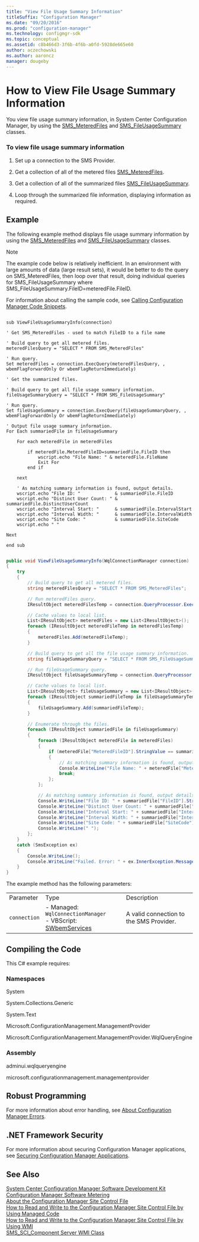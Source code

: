 ```yaml
---
title: "View File Usage Summary Information"
titleSuffix: "Configuration Manager"
ms.date: "09/20/2016"
ms.prod: "configuration-manager"
ms.technology: configmgr-sdk
ms.topic: conceptual
ms.assetid: c8b466d3-3f6b-4f6b-a0fd-5928de665e60
author: aczechowski
ms.author: aaroncz
manager: dougeby
---
```

# How to View File Usage Summary Information
You view file usage summary information, in System Center Configuration Manager, by using the [SMS_MeteredFiles](../../develop/reference/apps/sms_meteredfiles-server-wmi-class.md) and [SMS_FileUsageSummary](../../develop/reference/apps/sms_fileusagesummary-server-wmi-class.md) classes.  

### To view file usage summary information  

1.  Set up a connection to the SMS Provider.  

2.  Get a collection of all of the metered files [SMS_MeteredFiles](../../develop/reference/apps/sms_meteredfiles-server-wmi-class.md).  

3.  Get a collection of all of the summarized files [SMS_FileUsageSummary](../../develop/reference/apps/sms_fileusagesummary-server-wmi-class.md).  

4.  Loop through the summarized file information, displaying information as required.  

## Example  
 The following example method displays file usage summary information by using the [SMS_MeteredFiles](../../develop/reference/apps/sms_meteredfiles-server-wmi-class.md) and [SMS_FileUsageSummary](../../develop/reference/apps/sms_fileusagesummary-server-wmi-class.md) classes.  

> [!NOTE]
>  The example code below is relatively inefficient. In an environment with large amounts of data (large result sets), it would be better to do the query on SMS_MeteredFiles, then loop over that result, doing individual queries for SMS_FileUsageSummary where SMS_FileUsageSummary.FileID=meteredFile.FileID.  

 For information about calling the sample code, see [Calling Configuration Manager Code Snippets](../../develop/core/understand/calling-code-snippets.md).  

```vbs  

sub ViewFileUsageSummaryInfo(connection)  

' Get SMS_MeteredFiles - used to match FileID to a file name  

' Build query to get all metered files.  
meteredFilesQuery = "SELECT * FROM SMS_MeteredFiles"  

' Run query.  
Set meteredFiles = connection.ExecQuery(meteredFilesQuery, , wbemFlagForwardOnly Or wbemFlagReturnImmediately)  

' Get the summarized files.  

' Build query to get all file usage summary information.  
fileUsageSummaryQuery = "SELECT * FROM SMS_FileUsageSummary"  

' Run query.  
Set fileUsageSummary = connection.ExecQuery(fileUsageSummaryQuery, , wbemFlagForwardOnly Or wbemFlagReturnImmediately)  

' Output file usage summary information.  
For Each summariedFile in fileUsageSummary  

    For each meteredFile in meteredFiles  

        if meteredFile.MeteredFileID=summariedFile.FileID then  
            wscript.echo "File Name: " & meteredFile.FileName  
            Exit For   
        end if  

    next      

    ' As matching summary information is found, output details.  
    wscript.echo "File ID: "             & summariedFile.FileID  
    wscript.echo "Distinct User Count: " & summariedFile.DistinctUserCount  
    wscript.echo "Interval Start: "      & summariedFile.IntervalStart  
    wscript.echo "Interval Width: "      & summariedFile.IntervalWidth  
    wscript.echo "Site Code: "           & summariedFile.SiteCode  
    wscript.echo " "  

Next  

end sub  

```  

```c#  

public void ViewFileUsageSummaryInfo(WqlConnectionManager connection)  
{  
    try  
    {  
        // Build query to get all metered files.  
        string meteredFilesQuery = "SELECT * FROM SMS_MeteredFiles";  

        // Run meteredFiles query.  
        IResultObject meteredFilesTemp = connection.QueryProcessor.ExecuteQuery(meteredFilesQuery);  

        // Cache values to local list.  
        List<IResultObject> meteredFiles = new List<IResultObject>();  
        foreach (IResultObject meteredFileTemp in meteredFilesTemp)  
        {  
            meteredFiles.Add(meteredFileTemp);  
        }  

        // Build query to get all the file usage summary information.  
        string fileUsageSummaryQuery = "SELECT * FROM SMS_FileUsageSummary";  

        // Run fileUsageSummary query.  
        IResultObject fileUsageSummaryTemp = connection.QueryProcessor.ExecuteQuery(fileUsageSummaryQuery);  

        // Cache values to local list.   
        List<IResultObject> fileUsageSummary = new List<IResultObject>();  
        foreach (IResultObject summariedFileTemp in fileUsageSummaryTemp)  
        {  
            fileUsageSummary.Add(summariedFileTemp);  
        }  

        // Enumerate through the files.  
        foreach (IResultObject summariedFile in fileUsageSummary)  
        {                      
            foreach (IResultObject meteredFile in meteredFiles)  
            {  
                if (meteredFile["MeteredFileID"].StringValue == summariedFile["FileID"].StringValue)  
                {  
                    // As matching summary information is found, output details.                      
                    Console.WriteLine("File Name: " + meteredFile["MeteredFileName"].StringValue);  
                    break;  
                };  
            };  

            // As matching summary information is found, output details.                      
            Console.WriteLine("File ID: " + summariedFile["FileID"].StringValue);  
            Console.WriteLine("Distinct User Count: " + summariedFile["DistinctUserCount"].StringValue);  
            Console.WriteLine("Interval Start: " + summariedFile["IntervalStart"].StringValue);  
            Console.WriteLine("Interval Width: " + summariedFile["IntervalWidth"].StringValue);  
            Console.WriteLine("Site Code: " + summariedFile["SiteCode"].StringValue);  
            Console.WriteLine(" ");  
        };  
    }  
    catch (SmsException ex)  
    {  
        Console.WriteLine();  
        Console.WriteLine("Failed. Error: " + ex.InnerException.Message);  
    }  
}  

```  

 The example method has the following parameters:  

||||  
|-|-|-|  
|Parameter|Type|Description|  
|`connection`|-   Managed: `WqlConnectionManager`<br />-   VBScript: [SWbemServices](https://msdn.microsoft.com/library/aa393854.aspx)|A valid connection to the SMS Provider.|  

## Compiling the Code  
 This C# example requires:  

### Namespaces  
 System  

 System.Collections.Generic  

 System.Text  

 Microsoft.ConfigurationManagement.ManagementProvider  

 Microsoft.ConfigurationManagement.ManagementProvider.WqlQueryEngine  

### Assembly  
 adminui.wqlqueryengine  

 microsoft.configurationmanagement.managementprovider  

## Robust Programming  
 For more information about error handling, see [About Configuration Manager Errors](../../develop/core/understand/about-configuration-manager-errors.md).  

## .NET Framework Security  
 For more information about securing Configuration Manager applications, see [Securing Configuration Manager Applications](../../develop/core/understand/securing-configuration-manager-applications.md).  

## See Also  
 [System Center Configuration Manager Software Development Kit](../../develop/core/misc/system-center-configuration-manager-sdk.md)   
 [Configuration Manager Software Metering](../../develop/apps/software-metering.md)   
 [About the Configuration Manager Site Control File](../../develop/core/understand/about-the-configuration-manager-site-control-file.md)   
 [How to Read and Write to the Configuration Manager Site Control File by Using Managed Code](../../develop/core/understand/how-to-read-and-write-to-the-site-control-file-by-using-managed-code.md)   
 [How to Read and Write to the Configuration Manager Site Control File by Using WMI](../../develop/core/understand/how-to-read-and-write-to-the-site-control-file-by-using-wmi.md)   
 [SMS_SCI_Component Server WMI Class](../../develop/reference/core/servers/configure/sms_sci_component-server-wmi-class.md)
